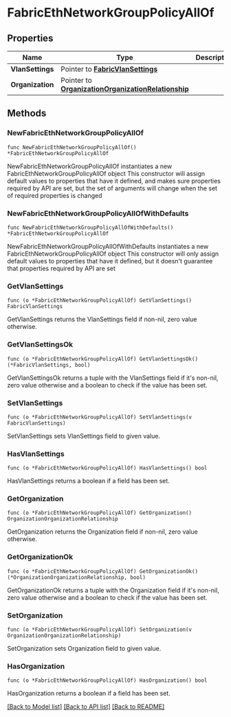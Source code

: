 # FabricEthNetworkGroupPolicyAllOf

## Properties

Name | Type | Description | Notes
------------ | ------------- | ------------- | -------------
**VlanSettings** | Pointer to [**FabricVlanSettings**](fabric.VlanSettings.md) |  | [optional] 
**Organization** | Pointer to [**OrganizationOrganizationRelationship**](organization.Organization.Relationship.md) |  | [optional] 

## Methods

### NewFabricEthNetworkGroupPolicyAllOf

`func NewFabricEthNetworkGroupPolicyAllOf() *FabricEthNetworkGroupPolicyAllOf`

NewFabricEthNetworkGroupPolicyAllOf instantiates a new FabricEthNetworkGroupPolicyAllOf object
This constructor will assign default values to properties that have it defined,
and makes sure properties required by API are set, but the set of arguments
will change when the set of required properties is changed

### NewFabricEthNetworkGroupPolicyAllOfWithDefaults

`func NewFabricEthNetworkGroupPolicyAllOfWithDefaults() *FabricEthNetworkGroupPolicyAllOf`

NewFabricEthNetworkGroupPolicyAllOfWithDefaults instantiates a new FabricEthNetworkGroupPolicyAllOf object
This constructor will only assign default values to properties that have it defined,
but it doesn't guarantee that properties required by API are set

### GetVlanSettings

`func (o *FabricEthNetworkGroupPolicyAllOf) GetVlanSettings() FabricVlanSettings`

GetVlanSettings returns the VlanSettings field if non-nil, zero value otherwise.

### GetVlanSettingsOk

`func (o *FabricEthNetworkGroupPolicyAllOf) GetVlanSettingsOk() (*FabricVlanSettings, bool)`

GetVlanSettingsOk returns a tuple with the VlanSettings field if it's non-nil, zero value otherwise
and a boolean to check if the value has been set.

### SetVlanSettings

`func (o *FabricEthNetworkGroupPolicyAllOf) SetVlanSettings(v FabricVlanSettings)`

SetVlanSettings sets VlanSettings field to given value.

### HasVlanSettings

`func (o *FabricEthNetworkGroupPolicyAllOf) HasVlanSettings() bool`

HasVlanSettings returns a boolean if a field has been set.

### GetOrganization

`func (o *FabricEthNetworkGroupPolicyAllOf) GetOrganization() OrganizationOrganizationRelationship`

GetOrganization returns the Organization field if non-nil, zero value otherwise.

### GetOrganizationOk

`func (o *FabricEthNetworkGroupPolicyAllOf) GetOrganizationOk() (*OrganizationOrganizationRelationship, bool)`

GetOrganizationOk returns a tuple with the Organization field if it's non-nil, zero value otherwise
and a boolean to check if the value has been set.

### SetOrganization

`func (o *FabricEthNetworkGroupPolicyAllOf) SetOrganization(v OrganizationOrganizationRelationship)`

SetOrganization sets Organization field to given value.

### HasOrganization

`func (o *FabricEthNetworkGroupPolicyAllOf) HasOrganization() bool`

HasOrganization returns a boolean if a field has been set.


[[Back to Model list]](../README.md#documentation-for-models) [[Back to API list]](../README.md#documentation-for-api-endpoints) [[Back to README]](../README.md)


